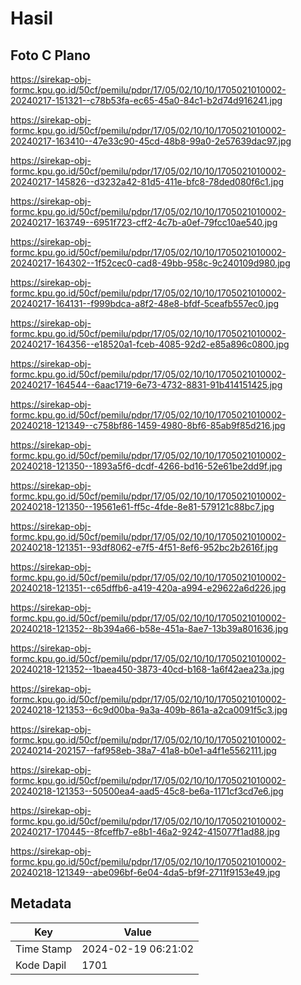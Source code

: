 # Hasil

## Foto C Plano

https://sirekap-obj-formc.kpu.go.id/50cf/pemilu/pdpr/17/05/02/10/10/1705021010002-20240217-151321--c78b53fa-ec65-45a0-84c1-b2d74d916241.jpg

https://sirekap-obj-formc.kpu.go.id/50cf/pemilu/pdpr/17/05/02/10/10/1705021010002-20240217-163410--47e33c90-45cd-48b8-99a0-2e57639dac97.jpg

https://sirekap-obj-formc.kpu.go.id/50cf/pemilu/pdpr/17/05/02/10/10/1705021010002-20240217-145826--d3232a42-81d5-411e-bfc8-78ded080f6c1.jpg

https://sirekap-obj-formc.kpu.go.id/50cf/pemilu/pdpr/17/05/02/10/10/1705021010002-20240217-163749--6951f723-cff2-4c7b-a0ef-79fcc10ae540.jpg

https://sirekap-obj-formc.kpu.go.id/50cf/pemilu/pdpr/17/05/02/10/10/1705021010002-20240217-164302--1f52cec0-cad8-49bb-958c-9c240109d980.jpg

https://sirekap-obj-formc.kpu.go.id/50cf/pemilu/pdpr/17/05/02/10/10/1705021010002-20240217-164131--f999bdca-a8f2-48e8-bfdf-5ceafb557ec0.jpg

https://sirekap-obj-formc.kpu.go.id/50cf/pemilu/pdpr/17/05/02/10/10/1705021010002-20240217-164356--e18520a1-fceb-4085-92d2-e85a896c0800.jpg

https://sirekap-obj-formc.kpu.go.id/50cf/pemilu/pdpr/17/05/02/10/10/1705021010002-20240217-164544--6aac1719-6e73-4732-8831-91b414151425.jpg

https://sirekap-obj-formc.kpu.go.id/50cf/pemilu/pdpr/17/05/02/10/10/1705021010002-20240218-121349--c758bf86-1459-4980-8bf6-85ab9f85d216.jpg

https://sirekap-obj-formc.kpu.go.id/50cf/pemilu/pdpr/17/05/02/10/10/1705021010002-20240218-121350--1893a5f6-dcdf-4266-bd16-52e61be2dd9f.jpg

https://sirekap-obj-formc.kpu.go.id/50cf/pemilu/pdpr/17/05/02/10/10/1705021010002-20240218-121350--19561e61-ff5c-4fde-8e81-579121c88bc7.jpg

https://sirekap-obj-formc.kpu.go.id/50cf/pemilu/pdpr/17/05/02/10/10/1705021010002-20240218-121351--93df8062-e7f5-4f51-8ef6-952bc2b2616f.jpg

https://sirekap-obj-formc.kpu.go.id/50cf/pemilu/pdpr/17/05/02/10/10/1705021010002-20240218-121351--c65dffb6-a419-420a-a994-e29622a6d226.jpg

https://sirekap-obj-formc.kpu.go.id/50cf/pemilu/pdpr/17/05/02/10/10/1705021010002-20240218-121352--8b394a66-b58e-451a-8ae7-13b39a801636.jpg

https://sirekap-obj-formc.kpu.go.id/50cf/pemilu/pdpr/17/05/02/10/10/1705021010002-20240218-121352--1baea450-3873-40cd-b168-1a6f42aea23a.jpg

https://sirekap-obj-formc.kpu.go.id/50cf/pemilu/pdpr/17/05/02/10/10/1705021010002-20240218-121353--6c9d00ba-9a3a-409b-861a-a2ca0091f5c3.jpg

https://sirekap-obj-formc.kpu.go.id/50cf/pemilu/pdpr/17/05/02/10/10/1705021010002-20240214-202157--faf958eb-38a7-41a8-b0e1-a4f1e5562111.jpg

https://sirekap-obj-formc.kpu.go.id/50cf/pemilu/pdpr/17/05/02/10/10/1705021010002-20240218-121353--50500ea4-aad5-45c8-be6a-1171cf3cd7e6.jpg

https://sirekap-obj-formc.kpu.go.id/50cf/pemilu/pdpr/17/05/02/10/10/1705021010002-20240217-170445--8fceffb7-e8b1-46a2-9242-415077f1ad88.jpg

https://sirekap-obj-formc.kpu.go.id/50cf/pemilu/pdpr/17/05/02/10/10/1705021010002-20240218-121349--abe096bf-6e04-4da5-bf9f-2711f9153e49.jpg


## Metadata

| Key        | Value               |
| ---------- | ------------------- |
| Time Stamp | 2024-02-19 06:21:02 |
| Kode Dapil | 1701                |




